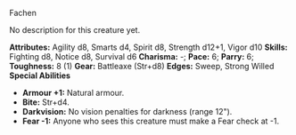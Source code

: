 Fachen

No description for this creature yet.

**Attributes:** Agility d8, Smarts d4, Spirit d8, Strength d12+1, Vigor
d10
**Skills:** Fighting d8, Notice d8, Survival d6
**Charisma:** -; **Pace:** 6; **Parry:** 6; **Toughness:** 8 (1)
**Gear:** Battleaxe (Str+d8)
**Edges:** Sweep, Strong Willed
**Special Abilities**
- **Armour +1:** Natural armour.
- **Bite:** Str+d4.
- **Darkvision:** No vision penalties for darkness (range 12").
- **Fear -1:** Anyone who sees this creature must make a Fear check at
-1.


